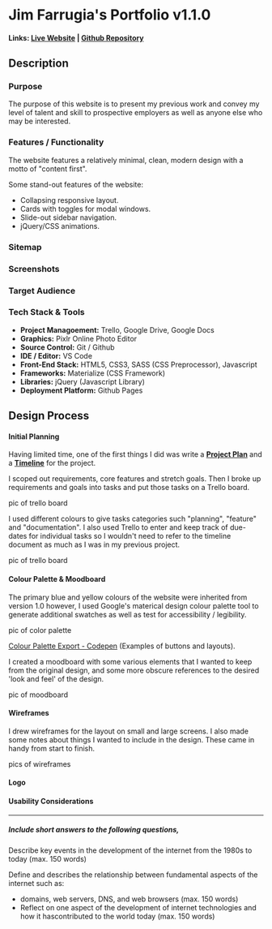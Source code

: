 # Jim Farrugia's Portfolio v1.1.0

#### Links: [Live Website](https://jimfarrugia.github.io) | [Github Repository](https://github.com/jimfarrugia/jimfarrugia.github.io)

## Description

### Purpose

The purpose of this website is to present my previous work and convey my level of talent and skill to prospective employers as well as anyone else who may be interested.

### Features / Functionality

The website features a relatively minimal, clean, modern design with a motto of "content first".

Some stand-out features of the website:

- Collapsing responsive layout.
- Cards with toggles for modal windows.
- Slide-out sidebar navigation.
- jQuery/CSS animations.

### Sitemap

### Screenshots

### Target Audience

### Tech Stack & Tools

- **Project Managoement:** Trello, Google Drive, Google Docs
- **Graphics:** Pixlr Online Photo Editor
- **Source Control:** Git / Github
- **IDE / Editor:** VS Code
- **Front-End Stack:** HTML5, CSS3, SASS (CSS Preprocessor), Javascript
- **Frameworks:** Materialize (CSS Framework)
- **Libraries:** jQuery (Javascript Library)
- **Deployment Platform:** Github Pages

## Design Process

#### Initial Planning

Having limited time, one of the first things I did was write a [**Project Plan**](./docs/project_plan.pdf) and a [**Timeline**](./docs/project_timeline.pdf) for the project.

I scoped out requirements, core features and stretch goals. Then I broke up requirements and goals into tasks and put those tasks on a Trello board.

pic of trello board

I used different colours to give tasks categories such "planning", "feature" and "documentation". I also used Trello to enter and keep track of due-dates for individual tasks so I wouldn't need to refer to the timeline document as much as I was in my previous project.

pic of trello board

#### Colour Palette & Moodboard

The primary blue and yellow colours of the website were inherited from version 1.0 however, I used Google's materical design colour palette tool to generate additional swatches as well as test for accessibility / legibility.

pic of color palette

[Colour Palette Export - Codepen](https://codepen.io/jimfarrugia/pen/XGxbML) (Examples of buttons and layouts).

I created a moodboard with some various elements that I wanted to keep from the original design, and some more obscure references to the desired 'look and feel' of the design.

pic of moodboard

#### Wireframes

I drew wireframes for the layout on small and large screens. I also made some notes about things I wanted to include in the design. These came in handy from start to finish.

pics of wireframes

#### Logo

#### Usability Considerations

---

##### Include short answers to the following questions,

Describe key events in the development of the internet from the 1980s to today (max. 150 words)

Define and describes the relationship between fundamental aspects of the internet such as:

- domains, web servers, DNS, and web browsers (max. 150 words)
- Reflect on one aspect of the development of internet technologies and how it hascontributed to the world today (max. 150 words)
